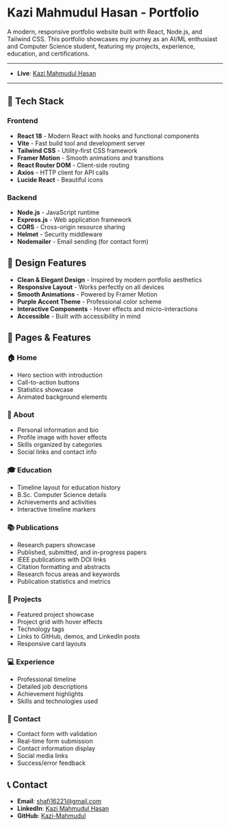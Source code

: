 # Kazi Mahmudul Hasan - Portfolio

A modern, responsive portfolio website built with React, Node.js, and Tailwind CSS. This portfolio showcases my journey as an AI/ML enthusiast and Computer Science student, featuring my projects, experience, education, and certifications.

---
- **Live**: [Kazi Mahmudul Hasan](https://kazimahmudulhasan.vercel.app)
---

## 🚀 Tech Stack

### Frontend
- **React 18** - Modern React with hooks and functional components
- **Vite** - Fast build tool and development server
- **Tailwind CSS** - Utility-first CSS framework
- **Framer Motion** - Smooth animations and transitions
- **React Router DOM** - Client-side routing
- **Axios** - HTTP client for API calls
- **Lucide React** - Beautiful icons

### Backend
- **Node.js** - JavaScript runtime
- **Express.js** - Web application framework
- **CORS** - Cross-origin resource sharing
- **Helmet** - Security middleware
- **Nodemailer** - Email sending (for contact form)

## 🎨 Design Features

- **Clean & Elegant Design** - Inspired by modern portfolio aesthetics
- **Responsive Layout** - Works perfectly on all devices
- **Smooth Animations** - Powered by Framer Motion
- **Purple Accent Theme** - Professional color scheme
- **Interactive Components** - Hover effects and micro-interactions
- **Accessible** - Built with accessibility in mind

## 📱 Pages & Features

### 🏠 Home
- Hero section with introduction
- Call-to-action buttons
- Statistics showcase
- Animated background elements

### 👤 About
- Personal information and bio
- Profile image with hover effects
- Skills organized by categories
- Social links and contact info

### 🎓 Education
- Timeline layout for education history
- B.Sc. Computer Science details
- Achievements and activities
- Interactive timeline markers

### 📚 Publications
- Research papers showcase
- Published, submitted, and in-progress papers
- IEEE publications with DOI links
- Citation formatting and abstracts
- Research focus areas and keywords
- Publication statistics and metrics

### 💼 Projects
- Featured project showcase
- Project grid with hover effects
- Technology tags
- Links to GitHub, demos, and LinkedIn posts
- Responsive card layouts

### 💻 Experience
- Professional timeline
- Detailed job descriptions
- Achievement highlights
- Skills and technologies used

### 📧 Contact
- Contact form with validation
- Real-time form submission
- Contact information display
- Social media links
- Success/error feedback


## 📞 Contact

- **Email**: shafi16221@gmail.com
- **LinkedIn**: [Kazi Mahmudul Hasan](https://www.linkedin.com/in/kazi-mahmudul-hasan)
- **GitHub**: [Kazi-Mahmudul](https://github.com/Kazi-Mahmudul)

